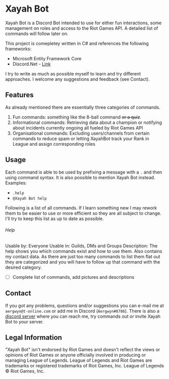 # Xayah Bot
Xayah Bot is a Discord Bot intended to use for either fun interactions, some management on roles and access to the Riot Games API. A detailed list of commands will follow later on.

This project is comepletey written in C# and references the following frameworks:
- Microsoft Entity Framework Core
- Discord.Net - [Link](https://github.com/RogueException/Discord.Net)

I try to write as much as possible myself to learn and try different approaches. I welcome any suggestions and feedback (see Contact).

## Features
As already mentioned there are essentially three categories of commands.
1. Fun commands: something like the 8-ball command ~~or a quiz~~.
2. Informational commands: Retrieving data about a champion or notifying about incidents currently ongoing all fueled by Riot Games API
3. Organisational commands: Excluding users/channels from certain commands to reduce spam or letting XayahBot track your Rank in League and assign corresponding roles

## Usage
Each command is able to be used by prefixing a message with a `.` and then using command syntax. It is also possible to mention Xayah Bot instead.
Examples:
- `.help`
- `@Xayah Bot help`

Following is a list of all commands. If I learn something new I may rework them to be easier to use or more efficient so they are all subject to change. I'll try to keep this list as up to date as possible.

###### Help
Usable by: Everyone
Usable in: Guilds, DMs and Groups
Description: The help shows you which commands exist and how to use them. Also contains my contact data. As there are just too many commands to list them flat out they are categorized and you will have to follow up that command with the desired category.

- [ ] Complete list of commands, add pictures and descriptions

## Contact
If you got any problems, questions and/or suggestions you can e-mail me at `aergwyn@t-online.com` or add me in Discord (`Aergwyn#8786`).
There is also a [discord server](https://discord.gg/YhQYAFW) where you can reach me, try commands out or invite Xayah Bot to your server.

## Legal Information
"Xayah Bot" isn't endorsed by Riot Games and doesn't reflect the views or opinions of Riot Games or anyone officially involved in producing or managing League of Legends. League of Legends and Riot Games are trademarks or registered trademarks of Riot Games, Inc. League of Legends © Riot Games, Inc.
